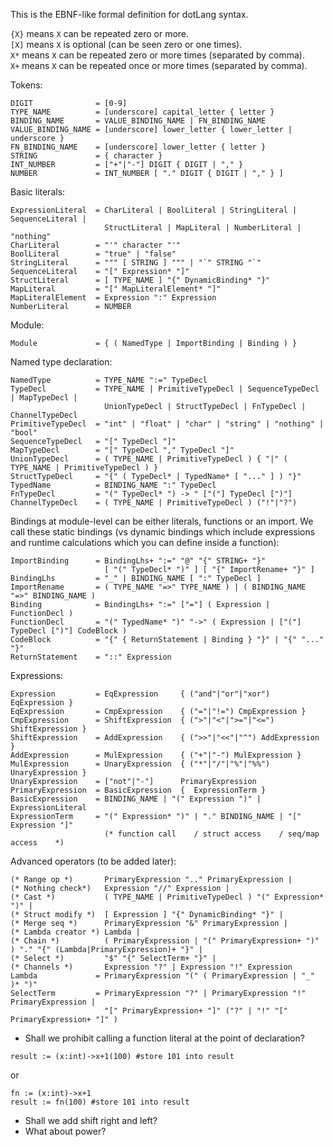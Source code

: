 This is the EBNF-like formal definition for dotLang syntax.

`{X}` means `X` can be repeated zero or more.  
`[X]` means `X` is optional (can be seen zero or one times).  
`X*` means `X` can be repeated zero or more times (separated by comma).  
`X+` means `X` can be repeated once or more times (separated by comma).

Tokens:
```
DIGIT              = [0-9]
TYPE_NAME          = [underscore] capital_letter { letter }
BINDING_NAME       = VALUE_BINDING_NAME | FN_BINDING_NAME
VALUE_BINDING_NAME = [underscore] lower_letter { lower_letter | underscore }
FN_BINDING_NAME    = [underscore] lower_letter { letter }
STRING             = { character } 
INT_NUMBER         = ["+"|"-"] DIGIT { DIGIT | "," }
NUMBER             = INT_NUMBER [ "." DIGIT { DIGIT | "," } ]
```
Basic literals:
```
ExpressionLiteral  = CharLiteral | BoolLiteral | StringLiteral | SequenceLiteral |
                     StructLiteral | MapLiteral | NumberLiteral | "nothing"
CharLiteral        = "'" character "'"
BoolLiteral        = "true" | "false"
StringLiteral      = """ [ STRING ] """ | "`" STRING "`"
SequenceLiteral    = "[" Expression* "]"
StructLiteral      = [ TYPE_NAME ] "{" DynamicBinding* "}"
MapLiteral         = "[" MapLiteralElement* "]"
MapLiteralElement  = Expression ":" Expression
NumberLiteral      = NUMBER
```
Module:
```
Module             = { ( NamedType | ImportBinding | Binding ) }
```
Named type declaration:
```
NamedType          = TYPE_NAME ":=" TypeDecl
TypeDecl           = TYPE_NAME | PrimitiveTypeDecl | SequenceTypeDecl | MapTypeDecl | 
                     UnionTypeDecl | StructTypeDecl | FnTypeDecl | ChannelTypeDecl
PrimitiveTypeDecl  = "int" | "float" | "char" | "string" | "nothing" | "bool"
SequenceTypeDecl   = "[" TypeDecl "]"
MapTypeDecl        = "[" TypeDecl "," TypeDecl "]"
UnionTypeDecl      = ( TYPE_NAME | PrimitiveTypeDecl ) { "|" ( TYPE_NAME | PrimitiveTypeDecl ) }
StructTypeDecl     = "{" ( TypeDecl* | TypedName* [ "..." ] ) "}" 
TypedName          = BINDING_NAME ":" TypeDecl
FnTypeDecl         = "(" TypeDecl* ") -> " ["("] TypeDecl [")"]
ChannelTypeDecl    = ( TYPE_NAME | PrimitiveTypeDecl ) ("!"|"?")
```
Bindings at module-level can be either literals, functions or an import. We call these static bindings (vs dynamic bindings which include expressions and runtime calculations which you can define inside a function):
```
ImportBinding      = BindingLhs+ ":=" "@" "{" STRING+ "}" 
                     [ "(" TypeDecl* ")" ] [ "{" ImportRename+ "}" ]
BindingLhs         = "_" | BINDING_NAME [ ":" TypeDecl ]
ImportRename       = ( TYPE_NAME "=>" TYPE_NAME ) | ( BINDING_NAME "=>" BINDING_NAME )
Binding            = BindingLhs+ ":=" ["="] ( Expression | FunctionDecl )
FunctionDecl       = "(" TypedName* ")" "->" ( Expression | ["("] TypeDecl [")"] CodeBlock )
CodeBlock          = "{" { ReturnStatement | Binding } "}" | "{" "..." "}"
ReturnStatement    = "::" Expression
```
Expressions:
```
Expression         = EqExpression     { ("and"|"or"|"xor") EqExpression }
EqExpression       = CmpExpression    { ("="|"!=") CmpExpression }
CmpExpression      = ShiftExpression  { (">"|"<"|">="|"<=") ShiftExpression }
ShiftExpression    = AddExpression    { (">>"|"<<"|"^") AddExpression }
AddExpression      = MulExpression    { ("+"|"-") MulExpression }
MulExpression      = UnaryExpression  { ("*"|"/"|"%"|"%%") UnaryExpression }
UnaryExpression    = ["not"|"-"]      PrimaryExpression
PrimaryExpression  = BasicExpression  {  ExpressionTerm }
BasicExpression    = BINDING_NAME | "(" Expression ")" | ExpressionLiteral
ExpressionTerm     = "(" Expression* ")" | "." BINDING_NAME | "[" Expression "]"
                     (* function call    / struct access    / seq/map access    *)
```
Advanced operators (to be added later):
```
(* Range op *)       PrimaryExpression ".." PrimaryExpression |
(* Nothing check*)   Expression "//" Expression |
(* Cast *)           ( TYPE_NAME | PrimitiveTypeDecl ) "(" Expression* ")" |
(* Struct modify *)  [ Expression ] "{" DynamicBinding* "}" |
(* Merge seq *)      PrimaryExpression "&" PrimaryExpression |
(* Lambda creator *) Lambda |
(* Chain *)          ( PrimaryExpression | "(" PrimaryExpression+ ")" ) "." "{" (Lambda|PrimaryExpression)+ "}" |
(* Select *)         "$" "{" SelectTerm+ "}" |
(* Channels *)       Expression "?" | Expression "!" Expression
Lambda             = PrimaryExpression "(" ( PrimaryExpression | "_" )* ")"
SelectTerm         = PrimaryExpression "?" | PrimaryExpression "!" PrimaryExpression | 
                     "[" PrimaryExpression+ "]" ("?" | "!" "[" PrimaryExpression+ "]" )
```
- Shall we prohibit calling a function literal at the point of declaration?
```
result := (x:int)->x+1(100) #store 101 into result
```
or
```
fn := (x:int)->x+1
result := fn(100) #store 101 into result
```
- Shall we add shift right and left?
- What about power?
